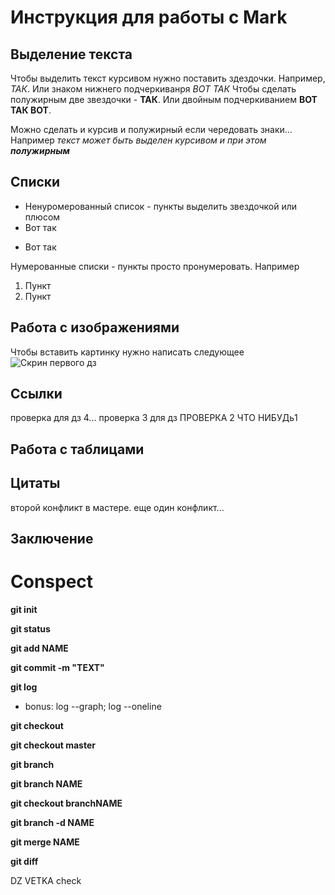 # Инструкция для работы с Mark

## Выделение текста

Чтобы выделить текст курсивом нужно поставить здездочки. Например, *ТАК*. Или знаком нижнего подчеркиванря _ВОТ ТАК_
Чтобы сделать полужирным две звездочки - **ТАК**. Или двойным подчеркиванием __ВОТ ТАК ВОТ__.

Можно сделать и курсив и полужирный если чередовать знаки... Например _текст может быть выделен курсивом и при этом **полужирным**_


## Списки

* Ненуромерованный список - пункты выделить звездочкой или плюсом
* Вот так 
+ Вот так

Нумерованные списки - пункты просто пронумеровать. Например 
1. Пункт 
2. Пункт 

##  Работа с изображениями

Чтобы вставить картинку нужно написать следующее 
![Скрин первого дз](lesson2.png)

## Ссылки
проверка для дз 4...
проверка 3 для дз
ПРОВЕРКА 2
ЧТО НИБУДь1
## Работа с таблицами 

## Цитаты 
второй конфликт в мастере.
еще один конфликт...

## Заключение 

# Conspect 

**git init**

**git status**

**git add NAME**

**git commit -m "TEXT"**

**git log**

 * bonus: log --graph; log --oneline

**git checkout**

**git checkout master**

**git branch**

**git branch NAME**

**git checkout branchNAME**

**git branch -d NAME**

**git merge NAME**

**git diff**

DZ VETKA check